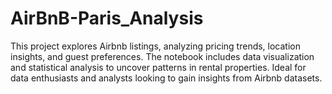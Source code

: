 # AirBnB-Paris_Analysis
This project explores Airbnb listings, analyzing pricing trends, location insights, and guest preferences. The notebook includes data visualization and statistical analysis to uncover patterns in rental properties. Ideal for data enthusiasts and analysts looking to gain insights from Airbnb datasets.
